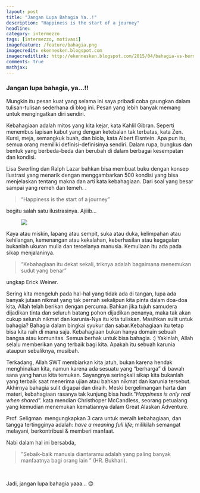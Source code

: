 ```yaml
---
layout: post
title: "Jangan Lupa Bahagia Ya..!"
description: "Happiness is the start of a journey"
headline: 
category: intermezzo
tags: [intermezzo, motivasi]
imagefeature: /feature/bahagia.png
imagecredit: ekennesken.blogspot.com
imagecreditlink: http://ekennesken.blogspot.com/2015/04/bahagia-vs-bermakna.html
comments: true
mathjax: 
---
```


### Jangan lupa bahagia, ya…!! ###

Mungkin itu pesan kuat yang selama ini saya pribadi coba gaungkan dalam tulisan-tulisan sederhana di blog ini. Pesan yang lebih banyak memang untuk mengingatkan diri sendiri. 

Kebahagiaan adalah mitos yang kita kejar, kata Kahlil Gibran. Seperti menembus lapisan kabut yang dengan ketebalan tak terbatas, kata Zen. Kursi, meja, semangkuk buah, dan biola, kata Albert Eisntein. Apa pun itu, semua orang memiliki definisi-definisinya sendiri. Dalam rupa, bungkus dan bentuk yang berbeda-beda dan berubah di dalam berbagai kesempatan dan kondisi.

Lisa Swerling dan Ralph Lazar bahkan bisa membuat buku dengan konsep ilustrasi yang menarik dengan menggambarkan 500 kondisi yang bisa menjelaskan tentang makna dan arti kata kebahagiaan. Dari soal yang besar sampai yang remeh dan temeh. .

> “Happiness is the start of a journey”

begitu salah satu ilustrasinya. Ajiiib…

<figure>
	<a href="https://99ideasforhappyworker.files.wordpress.com/2016/01/wp-1453858191662.jpeg"><img src="https://99ideasforhappyworker.files.wordpress.com/2016/01/wp-1453858191662.jpeg"></a>
</figure>

Kaya atau miskin, lapang atau sempit, suka atau duka, kelimpahan atau kehilangan, kemenangan atau kekalahan, keberhasilan atau kegagalan bukanlah ukuran mulia dan tercelanya manusia. Kemuliaan itu ada pada sikap menjalaninya.

> “Kebahagiaan itu dekat sekali, triknya adalah bagaimana menemukan sudut yang benar”

ungkap Erick Weiner.

Sering kita mengeluh pada hal-hal yang tidak ada di tangan, lupa ada banyak jutaan nikmat yang tak pernah sekalipun kita pinta dalam doa-doa kita, Allah telah berikan dengan percuma. Bahkan jika tujuh samudera dijadikan tinta dan seluruh batang pohon dijadikan penanya, maka tak akan cukup seluruh nikmat dan karunia-Nya itu kita tuliskan. Masihkan sulit untuk bahagia? Bahagia dalam bingkai syukur dan sabar.Kebahagiaan itu tetap bisa kita raih di mana saja.
Kebahagiaan bukan hanya domain sebuah bangsa atau komunitas. Semua berhak untuk bisa bahagia. :) Yakinlah, Allah selalu memberikan yang terbaik bagi kita. Apakah itu sebuah karunia ataupun sebaliknya, musibah.

Terkadang, Allah SWT membiarkan kita jatuh, bukan karena hendak menghinakan kita, namun karena ada sesuatu yang “berharga” di bawah sana yang harus kita temukan. Sayangnya seringkali sikap kita bukanlah yang terbaik saat menerima ujian atau bahkan nikmat dan karunia tersebut. Akhirnya bahagia sulit digapai dan diraih. Meski bergelimangan harta dan materi, kebahagiaan rasanya tak kunjung bisa hadir.“*Happiness is only real when shared*”. kata mendian Christhoper McCandless, seorang petualang yang kemudian menemukan kematiannya dalam Great Alaskan Adventure.

Prof. Seligman  mengungkapkan 3 cara untuk meraih kebahagiaan, dan tangga tertingginya adalah: *have a meaning full life*; milikilah semangat melayani, berkontribusi & memberi manfaat. 

Nabi dalam hal ini bersabda, 

> ”Sebaik-baik manusia diantaramu adalah yang paling banyak manfaatnya bagi orang lain ” (HR. Bukhari).

 

Jadi, jangan lupa bahagia yaaa… 😊


